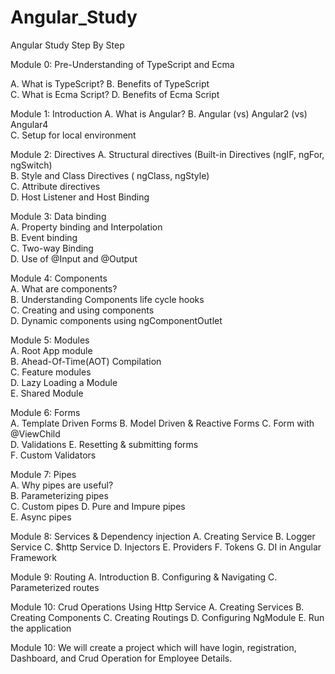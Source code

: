 # Angular_Study

Angular Study Step By Step

Module 0: Pre-Understanding of TypeScript and Ecma 

 A. What is TypeScript?
 B. Benefits of TypeScript  
 C. What is Ecma Script?
 D. Benefits of Ecma Script
 
 Module 1: Introduction 
 A. What is Angular? 
 B. Angular (vs) Angular2 (vs) Angular4  
 C. Setup for local environment 
 
 Module 2: Directives 
  A. Structural directives (Built-in Directives (ngIF, ngFor, ngSwitch)  
  B. Style and Class Directives ( ngClass, ngStyle)  
  C. Attribute directives  
  D. Host Listener and Host Binding
 
 Module 3: Data binding  
  A. Property binding and Interpolation  
  B. Event binding  
  C. Two-way Binding  
  D. Use of @Input and @Output  
 
 Module 4: Components  
  A. What are components?  
  B. Understanding Components life cycle hooks  
  C. Creating and using components  
  D. Dynamic components using ngComponentOutlet  
 
 Module 5: Modules  
  A. Root App module  
  B. Ahead-Of-Time(AOT) Compilation  
  C. Feature modules  
  D. Lazy Loading a Module  
  E. Shared Module   
 
 Module 6: Forms  
  A. Template Driven Forms 
  B. Model Driven & Reactive Forms 
  C. Form with @ViewChild  
  D. Validations 
  E. Resetting & submitting forms  
  F. Custom Validators  
 
 Module 7: Pipes  
  A. Why pipes are useful?  
  B. Parameterizing pipes  
  C. Custom pipes 
  D. Pure and Impure pipes  
  E. Async pipes  
 
 Module 8: Services & Dependency injection 
  A. Creating Service 
  B. Logger Service 
  C. $http Service 
  D. Injectors 
  E. Providers 
  F. Tokens 
  G. DI in Angular Framework  
 
 Module 9: Routing 
  A. Introduction 
  B. Configuring & Navigating 
  C. Parameterized routes  
 
 Module 10: Crud Operations Using Http Service 
  A. Creating Services 
  B. Creating Components 
  C. Creating Routings 
  D. Configuring NgModule 
  E. Run the application 
 
 Module 10: We will create a project which will have login, registration, Dashboard, and Crud Operation for Employee Details. 
 
